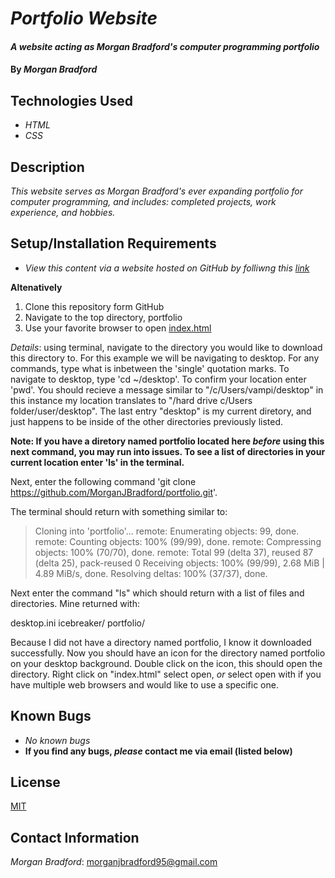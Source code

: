 # _Portfolio Website_

#### _A website acting as Morgan Bradford's computer programming portfolio_

#### By _**Morgan Bradford**_

## Technologies Used

* _HTML_
* _CSS_

## Description

_This website serves as Morgan Bradford's ever expanding portfolio for computer programming, and includes: completed projects, work experience, and hobbies._

## Setup/Installation Requirements

* _View this content via a website hosted on GitHub by folliwng this [link](https://morganjbradford.github.io/portfolio/)_

**Altenatively**

1. Clone this repository form GitHub
2. Navigate to the top directory, portfolio
3. Use your favorite browser to open [index.html](index.html)

_Details_: using terminal, navigate to the directory you would like to download this directory to. For this example we will be navigating to desktop. For any commands, type what is inbetween the 'single' quotation marks. To navigate to desktop, type 'cd ~/desktop'. To confirm your location enter 'pwd'. You should recieve a message similar to "/c/Users/vampi/desktop" in this instance my location translates to "/hard drive c/Users folder/user/desktop". The last entry "desktop" is my current diretory, and just happens to be inside of the other directories previously listed.

**Note: If you have a diretory named portfolio located here _before_ using this next command, you may run into issues. To see a list of directories in your current location enter 'ls' in the terminal.**

Next, enter the following command 'git clone https://github.com/MorganJBradford/portfolio.git'. 

The terminal should return with something similar to:

> Cloning into 'portfolio'...
> remote: Enumerating objects: 99, done.
> remote: Counting objects: 100% (99/99), done.
> remote: Compressing objects: 100% (70/70), done.
> remote: Total 99 (delta 37), reused 87 (delta 25), pack-reused 0
> Receiving objects: 100% (99/99), 2.68 MiB | 4.89 MiB/s, done.
> Resolving deltas: 100% (37/37), done.

Next enter the command "ls" which should return with a list of files and directories. Mine returned with:

desktop.ini  icebreaker/  portfolio/

Because I did not have a directory named portfolio, I know it downloaded successfully. Now you should have an icon for the directory named portfolio on your desktop background. Double click on the icon, this should open the directory. Right click on "index.html" select open, _or_ select open with if you have multiple web browsers and would like to use a specific one.


## Known Bugs

* _No known bugs_
* **If you find any bugs, _please_ contact me via email (listed below)**

## License

[MIT](LICENSE.txt)

## Contact Information

_Morgan Bradford_: morganjbradford95@gmail.com